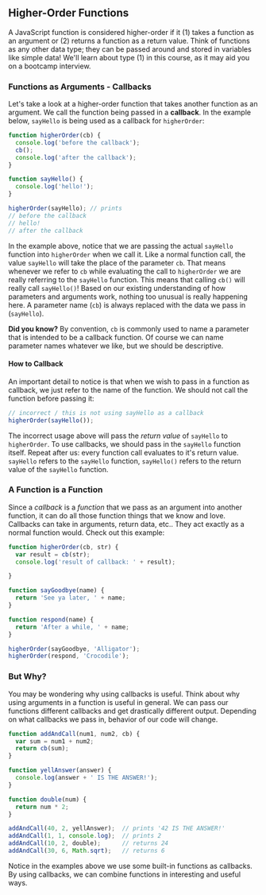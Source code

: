 ## Higher-Order Functions

A JavaScript function is considered higher-order if it (1) takes a function as an
argument or (2) returns a function as a return value. Think of functions as any
other data type; they can be passed around and stored in variables like simple data!
We'll learn about type (1) in this course, as it may aid you on a bootcamp interview.

### Functions as Arguments - Callbacks

Let's take a look at a higher-order function that takes another function as an argument.
We call the function being passed in a **callback**. In the example below, `sayHello`
is being used as a callback for `higherOrder`:

```js
function higherOrder(cb) {
  console.log('before the callback');
  cb();
  console.log('after the callback');
}

function sayHello() {
  console.log('hello!');
}

higherOrder(sayHello); // prints
// before the callback
// hello!
// after the callback
```

In the example above, notice that we are passing the actual `sayHello` function into
`higherOrder` when we call it. Like a normal function call, the value `sayHello` will
take the place of the parameter `cb`. That means whenever we refer to `cb` while evaluating
the call to `higherOrder` we are really referring to the `sayHello` function. This means
that calling `cb()` will really call `sayHello()`! Based on our existing understanding of
how parameters and arguments work, nothing too unusual is really happening here.
A parameter name (`cb`) is always replaced with the data we pass in (`sayHello`).

**Did you know?** By convention, `cb` is commonly used to name a parameter that is
intended to be a callback function. Of course we can name parameter names whatever we
like, but we should be descriptive.

#### How to Callback

An important detail to notice is that when we wish to pass in a function as callback,
we just refer to the name of the function. We should not call the function before passing it:

```js
// incorrect / this is not using sayHello as a callback
higherOrder(sayHello());
```

The incorrect usage above will pass the *return value* of `sayHello` to `higherOrder`.
To use callbacks, we should pass in the `sayHello` function itself. Repeat after
us: every function call evaluates to it's return value. `sayHello` refers to the `sayHello`
function, `sayHello()` refers to the return value of the `sayHello` function.

### A Function is a Function

Since a *callback* is a *function* that we pass as an argument into another function,
it can do all those function things that we know and love. Callbacks can take in
arguments, return data, etc.. They act exactly as a normal function would. Check
out this example:

```js
function higherOrder(cb, str) {
  var result = cb(str);
  console.log('result of callback: ' + result);

}

function sayGoodbye(name) {
  return 'See ya later, ' + name;
}

function respond(name) {
  return 'After a while, ' + name;
}

higherOrder(sayGoodbye, 'Alligator');
higherOrder(respond, 'Crocodile');
```

### But Why?

You may be wondering why using callbacks is useful. Think about why using arguments
in a function is useful in general. We can pass our functions different callbacks and
get drastically different output. Depending on what callbacks we pass in, behavior of our code
will change.

```js
function addAndCall(num1, num2, cb) {
  var sum = num1 + num2;
  return cb(sum);
}

function yellAnswer(answer) {
  console.log(answer + ' IS THE ANSWER!');
}

function double(num) {
  return num * 2;
}

addAndCall(40, 2, yellAnswer);  // prints '42 IS THE ANSWER!'
addAndCall(1, 1, console.log);  // prints 2
addAndCall(10, 2, double);      // returns 24
addAndCall(30, 6, Math.sqrt);   // returns 6
```

Notice in the examples above we use some built-in functions as callbacks. By using
callbacks, we can combine functions in interesting and useful ways.
